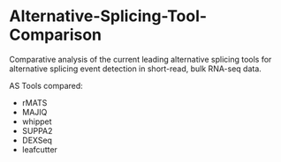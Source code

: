 # Alternative-Splicing-Tool-Comparison
Comparative analysis of the current leading alternative splicing tools for alternative splicing event detection in short-read, bulk RNA-seq data.

AS Tools compared:
- rMATS
- MAJIQ
- whippet
- SUPPA2
- DEXSeq
- leafcutter
